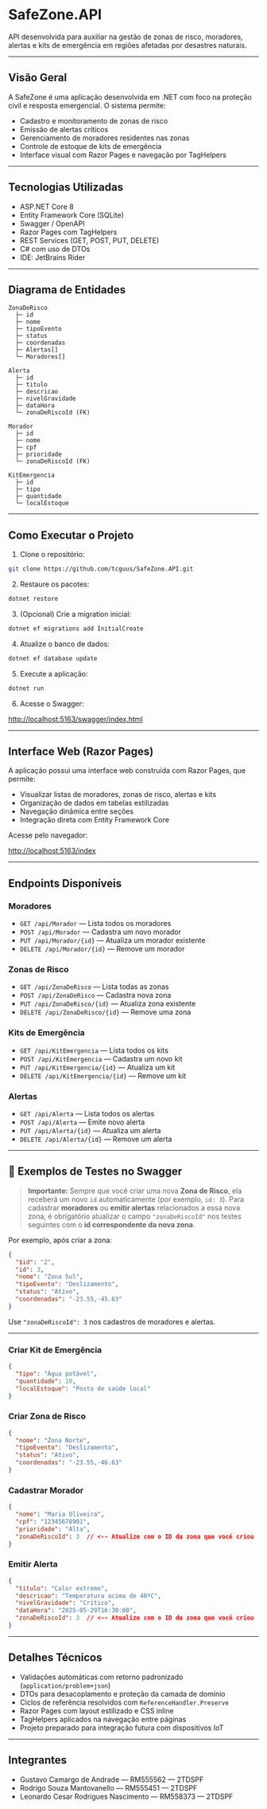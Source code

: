 # SafeZone.API

API desenvolvida para auxiliar na gestão de zonas de risco, moradores, alertas e kits de emergência em regiões afetadas por desastres naturais.

---

## Visão Geral

A SafeZone é uma aplicação desenvolvida em .NET com foco na proteção civil e resposta emergencial. O sistema permite:

* Cadastro e monitoramento de zonas de risco
* Emissão de alertas críticos
* Gerenciamento de moradores residentes nas zonas
* Controle de estoque de kits de emergência
* Interface visual com Razor Pages e navegação por TagHelpers

---

## Tecnologias Utilizadas

* ASP.NET Core 8
* Entity Framework Core (SQLite)
* Swagger / OpenAPI
* Razor Pages com TagHelpers
* REST Services (GET, POST, PUT, DELETE)
* C# com uso de DTOs
* IDE: JetBrains Rider

---

## Diagrama de Entidades

```
ZonaDeRisco
  ├─ id
  ├─ nome
  ├─ tipoEvento
  ├─ status
  ├─ coordenadas
  ├─ Alertas[]
  └─ Moradores[]

Alerta
  ├─ id
  ├─ titulo
  ├─ descricao
  ├─ nivelGravidade
  ├─ dataHora
  └─ zonaDeRiscoId (FK)

Morador
  ├─ id
  ├─ nome
  ├─ cpf
  ├─ prioridade
  └─ zonaDeRiscoId (FK)

KitEmergencia
  ├─ id
  ├─ tipo
  ├─ quantidade
  └─ localEstoque
```

---

## Como Executar o Projeto

1. Clone o repositório:

```bash
git clone https://github.com/tcguus/SafeZone.API.git
```

2. Restaure os pacotes:

```bash
dotnet restore
```

3. (Opcional) Crie a migration inicial:

```bash
dotnet ef migrations add InitialCreate
```

4. Atualize o banco de dados:

```bash
dotnet ef database update
```

5. Execute a aplicação:

```bash
dotnet run
```

6. Acesse o Swagger:

[http://localhost:5163/swagger/index.html](http://localhost:5163/swagger/index.html)

---

## Interface Web (Razor Pages)

A aplicação possui uma interface web construída com Razor Pages, que permite:

* Visualizar listas de moradores, zonas de risco, alertas e kits
* Organização de dados em tabelas estilizadas
* Navegação dinâmica entre seções
* Integração direta com Entity Framework Core

Acesse pelo navegador:

[http://localhost:5163/index](http://localhost:5163/index)

---

## Endpoints Disponíveis

### Moradores

* `GET /api/Morador` — Lista todos os moradores
* `POST /api/Morador` — Cadastra um novo morador
* `PUT /api/Morador/{id}` — Atualiza um morador existente
* `DELETE /api/Morador/{id}` — Remove um morador

### Zonas de Risco

* `GET /api/ZonaDeRisco` — Lista todas as zonas
* `POST /api/ZonaDeRisco` — Cadastra nova zona
* `PUT /api/ZonaDeRisco/{id}` — Atualiza zona existente
* `DELETE /api/ZonaDeRisco/{id}` — Remove uma zona

### Kits de Emergência

* `GET /api/KitEmergencia` — Lista todos os kits
* `POST /api/KitEmergencia` — Cadastra um novo kit
* `PUT /api/KitEmergencia/{id}` — Atualiza um kit
* `DELETE /api/KitEmergencia/{id}` — Remove um kit

### Alertas

* `GET /api/Alerta` — Lista todos os alertas
* `POST /api/Alerta` — Emite novo alerta
* `PUT /api/Alerta/{id}` — Atualiza um alerta
* `DELETE /api/Alerta/{id}` — Remove um alerta

---

## 🔪 Exemplos de Testes no Swagger

> **Importante:** Sempre que você criar uma nova **Zona de Risco**, ela receberá um novo `id` automaticamente (por exemplo, `id: 3`).
> Para cadastrar **moradores** ou **emitir alertas** relacionados a essa nova zona, é obrigatório atualizar o campo `"zonaDeRiscoId"` nos testes seguintes com o **id correspondente da nova zona**.

Por exemplo, após criar a zona:

```json
{
  "$id": "2",
  "id": 3,
  "nome": "Zona Sul",
  "tipoEvento": "Deslizamento",
  "status": "Ativo",
  "coordenadas": "-23.55,-45.63"
}
```

Use `"zonaDeRiscoId": 3` nos cadastros de moradores e alertas.

---

### Criar Kit de Emergência

```json
{
  "tipo": "Água potável",
  "quantidade": 10,
  "localEstoque": "Posto de saúde local"
}
```

### Criar Zona de Risco

```json
{
  "nome": "Zona Norte",
  "tipoEvento": "Deslizamento",
  "status": "Ativo",
  "coordenadas": "-23.55,-46.63"
}
```

### Cadastrar Morador

```json
{
  "nome": "Maria Oliveira",
  "cpf": "12345678901",
  "prioridade": "Alta",
  "zonaDeRiscoId": 3  // <-- Atualize com o ID da zona que você criou
}
```

### Emitir Alerta

```json
{
  "titulo": "Calor extremo",
  "descricao": "Temperatura acima de 40ºC",
  "nivelGravidade": "Crítico",
  "dataHora": "2025-05-29T16:30:00",
  "zonaDeRiscoId": 3  // <-- Atualize com o ID da zona que você criou
}
```


---

## Detalhes Técnicos

* Validações automáticas com retorno padronizado (`application/problem+json`)
* DTOs para desacoplamento e proteção da camada de domínio
* Ciclos de referência resolvidos com `ReferenceHandler.Preserve`
* Razor Pages com layout estilizado e CSS inline
* TagHelpers aplicados na navegação entre páginas
* Projeto preparado para integração futura com dispositivos IoT

---

## Integrantes

* Gustavo Camargo de Andrade — RM555562 — 2TDSPF
* Rodrigo Souza Mantovanello — RM555451 — 2TDSPF
* Leonardo Cesar Rodrigues Nascimento — RM558373 — 2TDSPF
